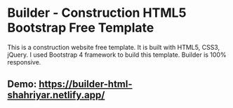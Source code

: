 # Builder - Construction HTML5 Bootstrap Free Template

This is a construction website free template. It is built with HTML5, CSS3, jQuery. I used Bootstrap 4 framework to build this template. 
Builder is 100% responsive.

## Demo: https://builder-html-shahriyar.netlify.app/
